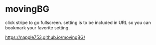 # movingBG
click stripe to go fullscreen.
setting is to be included in URL so you can bookmark your favorite setting.

https://napple753.github.io/movingBG/
